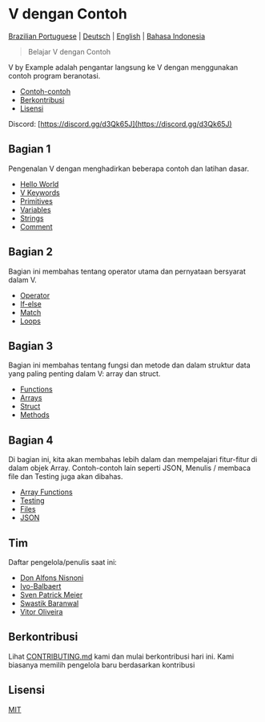 # V dengan Contoh

[Brazilian Portuguese](/pt-br/README.md) \| [Deutsch](/de/README.md) \| [English](/README.md) \| [Bahasa Indonesia](README.md)

> Belajar V dengan Contoh

V by Example adalah pengantar langsung ke V dengan menggunakan contoh program beranotasi.

* [Contoh-contoh](examples/README.md)
* [Berkontribusi](#contributing)
* [Lisensi](#license)

Discord: [https://discord.gg/d3Qk65J](https://discord.gg/d3Qk65J)

## Bagian 1

Pengenalan V dengan menghadirkan beberapa contoh dan latihan dasar.

* [Hello World](examples/section_1/hello_world.md)
* [V Keywords](examples/section_1/keywords.md)
* [Primitives](examples/section_1/primitives.md)
* [Variables](examples/section_1/variables.md)
* [Strings](examples/section_1/strings.md)
* [Comment](examples/section_1/comment.md)

## Bagian 2

Bagian ini membahas tentang operator utama dan pernyataan bersyarat dalam V.

* [Operator](examples/section_2/operator.md)
* [If-else](examples/section_2/if-else.md)
* [Match](examples/section_2/match.md)
* [Loops](examples/section_2/loops.md)

## Bagian 3

Bagian ini membahas tentang fungsi dan metode dan dalam struktur data yang paling penting dalam V: array dan struct.

* [Functions](examples/section_3/functions.md)
* [Arrays](examples/section_3/arrays.md)
* [Struct](examples/section_3/struct.md)
* [Methods](examples/section_3/methods.md)

## Bagian 4

Di bagian ini, kita akan membahas lebih dalam dan mempelajari fitur-fitur di dalam objek Array. Contoh-contoh lain seperti JSON, Menulis / membaca file dan Testing juga akan dibahas.

* [Array Functions](examples/section_4/array-functions.md)
* [Testing](examples/section_4/testing.md)
* [Files](examples/section_4/files.md)
* [JSON](examples/section_4/json.md)

## Tim

Daftar pengelola/penulis saat ini:

* [Don Alfons Nisnoni](https://github.com/donnisnoni95)
* [Ivo-Balbaert](https://github.com/ibalbaert)
* [Sven Patrick Meier](https://github.com/SuicideS3ason)
* [Swastik Baranwal](https://github.com/Delta456)
* [Vitor Oliveira](https://github.com/vbrazo)

## Berkontribusi

Lihat [CONTRIBUTING.md](CONTRIBUTING.md) kami dan mulai berkontribusi hari ini. Kami biasanya memilih pengelola baru berdasarkan kontribusi

## Lisensi

[MIT](/LICENSE)
